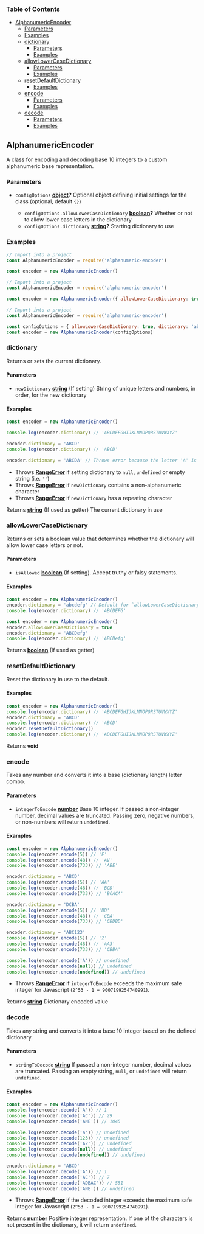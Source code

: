 <!-- Generated by documentation.js. Update this documentation by updating the source code. -->

### Table of Contents

-   [AlphanumericEncoder][1]
    -   [Parameters][2]
    -   [Examples][3]
    -   [dictionary][4]
        -   [Parameters][5]
        -   [Examples][6]
    -   [allowLowerCaseDictionary][7]
        -   [Parameters][8]
        -   [Examples][9]
    -   [resetDefaultDictionary][10]
        -   [Examples][11]
    -   [encode][12]
        -   [Parameters][13]
        -   [Examples][14]
    -   [decode][15]
        -   [Parameters][16]
        -   [Examples][17]

## AlphanumericEncoder

A class for encoding and decoding base 10 integers to a custom alphanumeric base representation.

### Parameters

-   `configOptions` **[object][18]?** Optional object defining initial settings for the class (optional, default `{}`)

    -   `configOptions.allowLowerCaseDictionary` **[boolean][19]?** Whether or not to allow lower case letters in the dictionary
    -   `configOptions.dictionary` **[string][20]?** Starting dictionary to use

### Examples

```javascript
// Import into a project
const AlphanumericEncoder = require('alphanumeric-encoder')

const encoder = new AlphanumericEncoder()
```

```javascript
// Import into a project
const AlphanumericEncoder = require('alphanumeric-encoder')

const encoder = new AlphanumericEncoder({ allowLowerCaseDictionary: true, dictionary: 'abcdEFGH' })
```

```javascript
// Import into a project
const AlphanumericEncoder = require('alphanumeric-encoder')

const configOptions = { allowLowerCaseDictionary: true, dictionary: 'abcdEFGH' }
const encoder = new AlphanumericEncoder(configOptions)
```

### dictionary

Returns or sets the current dictionary.

#### Parameters

-   `newDictionary` **[string][20]** (If setting) String of unique letters and numbers, in order, for the new dictionary

#### Examples

```javascript
const encoder = new AlphanumericEncoder()

console.log(encoder.dictionary) // 'ABCDEFGHIJKLMNOPQRSTUVWXYZ'

encoder.dictionary = 'ABCD'
console.log(encoder.dictionary) // 'ABCD'

encoder.dictionary = 'ABCDA' // Throws error because the letter 'A' is repeated
```

-   Throws **[RangeError][21]** if setting dictionary to `null`, `undefined` or empty string (i.e. `''`)
-   Throws **[RangeError][21]** if `newDictionary` contains a non-alphanumeric character
-   Throws **[RangeError][21]** if `newDictionary` has a repeating character

Returns **[string][20]** (If used as getter) The current dictionary in use

### allowLowerCaseDictionary

Returns or sets a boolean value that determines whether the dictionary will allow lower case letters or not.

#### Parameters

-   `isAllowed` **[boolean][19]** (If setting). Accept truthy or falsy statements.

#### Examples

```javascript
const encoder = new AlphanumericEncoder()
encoder.dictionary = 'abcdefg' // Default for `allowLowerCaseDictionary` is false
console.log(encoder.dictionary) // 'ABCDEFG'
```

```javascript
const encoder = new AlphanumericEncoder()
encoder.allowLowerCaseDictionary = true
encoder.dictionary = 'ABCDefg'
console.log(encoder.dictionary) // 'ABCDefg'
```

Returns **[boolean][19]** (If used as getter)

### resetDefaultDictionary

Reset the dictionary in use to the default.

#### Examples

```javascript
const encoder = new AlphanumericEncoder()
console.log(encoder.dictionary) // 'ABCDEFGHIJKLMNOPQRSTUVWXYZ'
encoder.dictionary = 'ABCD'
console.log(encoder.dictionary) // 'ABCD'
encoder.resetDefaultDictionary()
console.log(encoder.dictionary) // 'ABCDEFGHIJKLMNOPQRSTUVWXYZ'
```

Returns **void**

### encode

Takes any number and converts it into a base (dictionary length) letter combo.

#### Parameters

-   `integerToEncode` **[number][22]** Base 10 integer. If passed a non-integer number, decimal values are truncated.
    Passing zero, negative numbers, or non-numbers will return `undefined`.

#### Examples

```javascript
const encoder = new AlphanumericEncoder()
console.log(encoder.encode(5)) // 'E'
console.log(encoder.encode(48)) // 'AV'
console.log(encoder.encode(733)) // 'ABE'
```

```javascript
encoder.dictionary = 'ABCD'
console.log(encoder.encode(5)) // 'AA'
console.log(encoder.encode(48)) // 'BCD'
console.log(encoder.encode(733)) // 'BCACA'
```

```javascript
encoder.dictionary = 'DCBA'
console.log(encoder.encode(5)) // 'DD'
console.log(encoder.encode(48)) // 'CBA'
console.log(encoder.encode(733)) // 'CBDBD'
```

```javascript
encoder.dictionary = 'ABC123'
console.log(encoder.encode(5)) // '2'
console.log(encoder.encode(48)) // 'AA3'
console.log(encoder.encode(733)) // 'CBBA'
```

```javascript
console.log(encoder.encode('A')) // undefined
console.log(encoder.encode(null)) // undefined
console.log(encoder.encode(undefined)) // undefined
```

-   Throws **[RangeError][21]** if `integerToEncode` exceeds the maximum safe integer for Javascript (`2^53 - 1 = 9007199254740991`).

Returns **[string][20]** Dictionary encoded value

### decode

Takes any string and converts it into a base 10 integer based on the defined dictionary.

#### Parameters

-   `stringToDecode` **[string][20]** If passed a non-integer number, decimal values are truncated.
    Passing an empty string, `null`, or `undefined` will return `undefined`.

#### Examples

```javascript
const encoder = new AlphanumericEncoder()
console.log(encoder.decode('A')) // 1
console.log(encoder.decode('AC')) // 29
console.log(encoder.decode('ANE')) // 1045
```

```javascript
console.log(encoder.decode('a')) // undefined
console.log(encoder.decode(123)) // undefined
console.log(encoder.decode('A?')) // undefined
console.log(encoder.decode(null)) // undefined
console.log(encoder.decode(undefined)) // undefined
```

```javascript
encoder.dictionary = 'ABCD'
console.log(encoder.decode('A')) // 1
console.log(encoder.decode('AC')) // 7
console.log(encoder.decode('ADBAC')) // 551
console.log(encoder.decode('ANE')) // undefined
```

-   Throws **[RangeError][21]** if the decoded integer exceeds the maximum safe integer for Javascript (`2^53 - 1 = 9007199254740991`).

Returns **[number][22]** Positive integer representation. If one of the characters is not present in the dictionary, it will return `undefined`.

[1]: #alphanumericencoder
[2]: #parameters
[3]: #examples
[4]: #dictionary
[5]: #parameters-1
[6]: #examples-1
[7]: #allowlowercasedictionary
[8]: #parameters-2
[9]: #examples-2
[10]: #resetdefaultdictionary
[11]: #examples-3
[12]: #encode
[13]: #parameters-3
[14]: #examples-4
[15]: #decode
[16]: #parameters-4
[17]: #examples-5
[18]: https://developer.mozilla.org/docs/Web/JavaScript/Reference/Global_Objects/Object
[19]: https://developer.mozilla.org/docs/Web/JavaScript/Reference/Global_Objects/Boolean
[20]: https://developer.mozilla.org/docs/Web/JavaScript/Reference/Global_Objects/String
[21]: https://developer.mozilla.org/docs/Web/JavaScript/Reference/Global_Objects/RangeError
[22]: https://developer.mozilla.org/docs/Web/JavaScript/Reference/Global_Objects/Number
